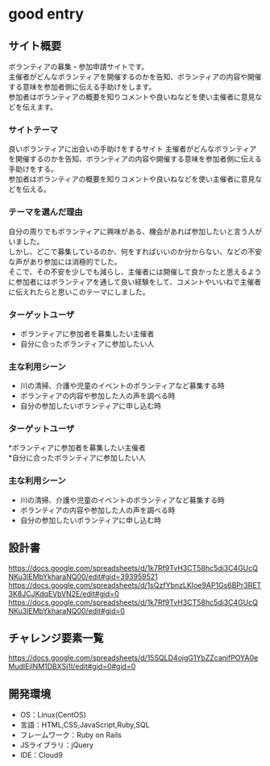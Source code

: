 # good entry

## サイト概要
ボランティアの募集・参加申請サイトです。  
主催者がどんなボランティアを開催するのかを告知、ボランティアの内容や開催する意味を参加者側に伝える手助けをします。  
参加者はボランティアの概要を知りコメントや良いねなどを使い主催者に意見などを伝えます。

### サイトテーマ
良いボランティアに出会いの手助けをするサイト
主催者がどんなボランティアを開催するのかを告知、ボランティアの内容や開催する意味を参加者側に伝える手助けをする。  
参加者はボランティアの概要を知りコメントや良いねなどを使い主催者に意見などを伝える。


### テーマを選んだ理由
自分の周りでもボランティアに興味がある、機会があれば参加したいと言う人がいました。  
しかし、どこで募集しているのか、何をすればいいのか分からない、などの不安な声があり参加には消極的でした。  
そこで、その不安を少しでも減らし、主催者には開催して良かったと思えるように参加者にはボランティアを通して良い経験をして、コメントやいいねで主催者に伝えれたらと思いこのテーマにしました。


### ターゲットユーザ
* ︎ボランティアに参加者を募集したい主催者  
* 自分に合ったボランティアに参加したい人

### 主な利用シーン
* 川の清掃、介護や児童のイベントのボランティアなど募集する時
* ボランティアの内容や参加した人の声を調べる時
* 自分の参加したいボランティアに申し込む時

### ターゲットユーザ
*ボランティアに参加者を募集したい主催者  
*自分に合ったボランティアに参加したい人

### 主な利用シーン
* 川の清掃、介護や児童のイベントのボランティアなど募集する時
* ボランティアの内容や参加した人の声を調べる時
* 自分の参加したいボランティアに申し込む時
## 設計書
https://docs.google.com/spreadsheets/d/1k7Rf9TvH3CT58hc5di3C4GUcQNKu3lEMbYkharaNQ00/edit#gid=393959521  
https://docs.google.com/spreadsheets/d/1sQzfYbnzLKIoe9AP1Gs6BPr3RET3K8JCJKdqEVbVN2E/edit#gid=0  
https://docs.google.com/spreadsheets/d/1k7Rf9TvH3CT58hc5di3C4GUcQNKu3lEMbYkharaNQ00/edit#gid=0 
## チャレンジ要素一覧
https://docs.google.com/spreadsheets/d/15SQLD4ojgG1YbZZcanifPOYA0eMudlEjlNM1DBXSj1I/edit#gid=0#gid=0

## 開発環境
- OS：Linux(CentOS)
- 言語：HTML,CSS,JavaScript,Ruby,SQL
- フレームワーク：Ruby on Rails
- JSライブラリ：jQuery
- IDE：Cloud9


